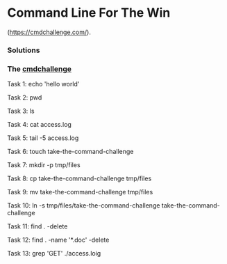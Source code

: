 # Command Line For The Win

(https://cmdchallenge.com/).
### Solutions


### The [cmdchallenge](https://cmdchallenge.com/)


Task 1: echo 'hello world'

Task 2: pwd

Task 3: ls

Task 4: cat access.log

Task 5: tail -5 access.log

Task 6: touch take-the-command-challenge

Task 7: mkdir -p tmp/files

Task 8: cp take-the-command-challenge tmp/files

Task 9: mv take-the-command-challenge tmp/files

Task 10: ln -s tmp/files/take-the-command-challenge take-the-command-challenge

Task 11: find . -delete

Task 12: find . -name '*.doc' -delete

Task 13: grep 'GET' ./access.loig
